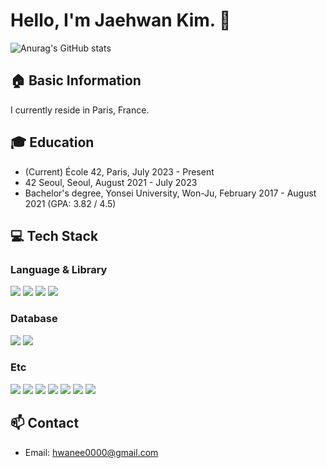 # Hello, I'm Jaehwan Kim. 👋

![Anurag's GitHub stats](https://github-readme-stats.vercel.app/api?username=ManOfDemosan&show_icons=true&theme=radical)

## 🏠 Basic Information

I currently reside in Paris, France.

## 🎓 Education

- (Current) École 42, Paris, July 2023 - Present
- 42 Seoul, Seoul, August 2021 - July 2023
- Bachelor's degree, Yonsei University, Won-Ju, February 2017 - August 2021 (GPA: 3.82 / 4.5)

## 💻 Tech Stack
### Language & Library
<a href="https://www.learn-c.org/" target="_blank"><img src="https://img.shields.io/badge/C-00599C?style=flat-square&logo=c&logoColor=white"/></a>
<a href="https://www.cplusplus.com/" target="_blank"><img src="https://img.shields.io/badge/C++-00599C?style=flat-square&logo=c%2B%2B&logoColor=white"/></a>
<a href="https://www.typescriptlang.org/" target="_blank"><img src="https://img.shields.io/badge/TypeScript-007ACC?style=flat-square&logo=typescript&logoColor=white"/></a>
<a href="https://nestjs.com/" target="_blank"><img src="https://img.shields.io/badge/NestJS-E0234E?style=flat-square&logo=nestjs&logoColor=white"/></a>

### Database
<a href="https://www.postgresql.org/" target="_blank"><img src="https://img.shields.io/badge/PostgreSQL-336791?style=flat-square&logo=postgresql&logoColor=white"/></a>
<a href="https://www.docker.com/" target="_blank"><img src="https://img.shields.io/badge/Docker-2496ED?style=flat-square&logo=docker&logoColor=white"/></a>

### Etc
<a href="https://linux.org/" target="_blank"><img src="https://img.shields.io/badge/Linux-FCC624?style=flat-square&logo=linux&logoColor=black"/></a>
<a href="https://github.com/" target="_blank"><img src="https://img.shields.io/badge/GitHub-181717?style=flat-square&logo=github&logoColor=white"/></a>
<a href="https://www.vim.org/" target="_blank"><img src="https://img.shields.io/badge/Vim-019733?style=flat-square&logo=vim&logoColor=white"/></a>
<a href="https://www.postman.com/" target="_blank"><img src="https://img.shields.io/badge/Postman-FF6C37?style=flat-square&logo=postman&logoColor=white"/></a>
<a href="https://code.visualstudio.com/" target="_blank"><img src="https://img.shields.io/badge/VSCode-007ACC?style=flat-square&logo=visual%20studio%20code&logoColor=white"/></a>
<a href="https://ubuntu.com/" target="_blank"><img src="https://img.shields.io/badge/Ubuntu-E95420?style=flat-square&logo=ubuntu&logoColor=white"/></a>
<a href="https://www.figma.com/" target="_blank"><img src="https://img.shields.io/badge/Figma-F24E1E?style=flat-square&logo=figma&logoColor=white"/></a>

## 📫 Contact

- Email: hwanee0000@gmail.com
